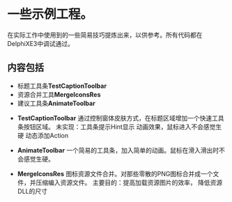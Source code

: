 # 一些示例工程。

在实际工作中使用到的一些简易技巧提炼出来，以供参考。所有代码都在DelphiXE3中调试通过。

## 内容包括

* 标题工具条**TestCaptionToolbar**
* 资源合并工具**MergeIconsRes**
* 建议工具条**AnimateToolbar**


- **TestCaptionToolbar** 通过控制窗体皮肤方式，在标题区域增加一个快速工具条按钮区域。
  未实现：工具条提示Hint显示
          动画效果，鼠标进入不会感觉生硬
          动态添加Action           

- **AnimateToolbar** 一个简易的工具条，加入简单的动画。鼠标在滑入滑出时不会感觉生硬。

- **MergeIconsRes** 图标资源文件合并。对那些零散的PNG图标合并成一个文件，并压缩编入资源文件。
  主要目的：提高加载资源图片的效率，
            降低资源DLL的尺寸


